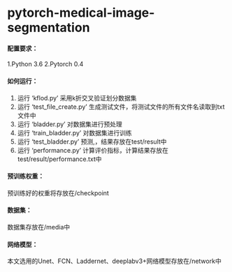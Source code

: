 # pytorch-medical-image-segmentation

#### 配置要求：
1.Python 3.6
2.Pytorch 0.4
#### 如何运行：
1. 运行 ‘kflod.py’ 采用k折交叉验证划分数据集
2. 运行 ‘test_file_create.py’ 生成测试文件，将测试文件的所有文件名读取到txt文件中
3. 运行 ‘bladder.py’ 对数据集进行预处理
4. 运行 ‘train_bladder.py’ 对数据集进行训练
5. 运行 ‘test_bladder.py’ 预测,，结果存放在test/result中
6. 运行 ‘performance.py’ 计算评价指标，计算结果存放在test/result/performance.txt中
#### 预训练权重：
预训练好的权重将存放在/checkpoint
#### 数据集：
数据集存放在/media中
#### 网络模型：
本文选用的Unet、FCN、Laddernet、deeplabv3+网络模型存放在/network中
